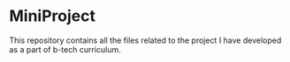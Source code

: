 # MiniProject
This repository contains all the files related to the project I have developed as a part of b-tech curriculum.
